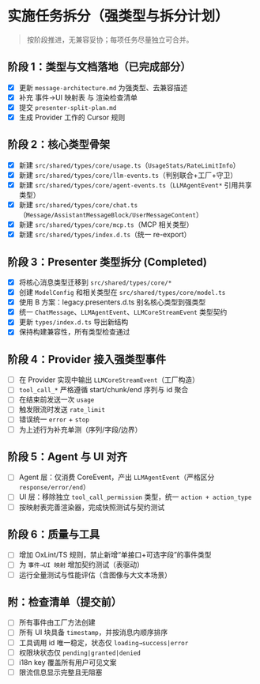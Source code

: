 # 实施任务拆分（强类型与拆分计划）

> 按阶段推进，无兼容妥协；每项任务尽量独立可合并。

## 阶段 1：类型与文档落地（已完成部分）
- [x] 更新 `message-architecture.md` 为强类型、去兼容描述
- [x] 补充 事件→UI 映射表 与 渲染检查清单
- [x] 提交 `presenter-split-plan.md`
- [x] 生成 Provider 工作的 Cursor 规则

## 阶段 2：核心类型骨架
- [x] 新建 `src/shared/types/core/usage.ts`（`UsageStats/RateLimitInfo`）
- [x] 新建 `src/shared/types/core/llm-events.ts`（判别联合+工厂+守卫）
- [x] 新建 `src/shared/types/core/agent-events.ts`（`LLMAgentEvent*` 引用共享类型）
- [x] 新建 `src/shared/types/core/chat.ts`（`Message/AssistantMessageBlock/UserMessageContent`）
- [x] 新建 `src/shared/types/core/mcp.ts`（MCP 相关类型）
- [x] 新建 `src/shared/types/index.d.ts`（统一 re-export）

## 阶段 3：Presenter 类型拆分 (Completed)
- [x] 将核心消息类型迁移到 `src/shared/types/core/*`
- [x] 创建 `ModelConfig` 和相关类型在 `src/shared/types/core/model.ts`
- [x] 使用 B 方案：legacy.presenters.d.ts 别名核心类型到强类型
- [x] 统一 `ChatMessage`、`LLMAgentEvent`、`LLMCoreStreamEvent` 类型契约
- [x] 更新 `types/index.d.ts` 导出新结构
- [x] 保持构建兼容性，所有类型检查通过

## 阶段 4：Provider 接入强类型事件
- [ ] 在 Provider 实现中输出 `LLMCoreStreamEvent`（工厂构造）
- [ ] `tool_call_*` 严格遵循 start/chunk/end 序列与 id 聚合
- [ ] 在结束前发送一次 `usage`
- [ ] 触发限流时发送 `rate_limit`
- [ ] 错误统一 `error` + `stop`
- [ ] 为上述行为补充单测（序列/字段/边界）

## 阶段 5：Agent 与 UI 对齐
- [ ] Agent 层：仅消费 CoreEvent，产出 `LLMAgentEvent`（严格区分 `response/error/end`）
- [ ] UI 层：移除独立 `tool_call_permission` 类型，统一 `action + action_type`
- [ ] 按映射表完善渲染器，完成快照测试与契约测试

## 阶段 6：质量与工具
- [ ] 增加 OxLint/TS 规则，禁止新增“单接口+可选字段”的事件类型
- [ ] 为 `事件→UI 映射` 增加契约测试（表驱动）
- [ ] 运行全量测试与性能评估（含图像与大文本场景）

## 附：检查清单（提交前）
- [ ] 所有事件由工厂方法创建
- [ ] 所有 UI 块具备 `timestamp`，并按消息内顺序排序
- [ ] 工具调用 id 唯一稳定，状态仅 `loading→success|error`
- [ ] 权限块状态仅 `pending|granted|denied`
- [ ] i18n key 覆盖所有用户可见文案
- [ ] 限流信息显示完整且无阻塞
